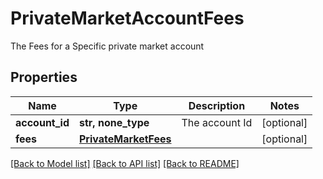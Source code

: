 # PrivateMarketAccountFees

The Fees for a Specific private market account

## Properties
Name | Type | Description | Notes
------------ | ------------- | ------------- | -------------
**account_id** | **str, none_type** | The account Id | [optional] 
**fees** | [**PrivateMarketFees**](PrivateMarketFees.md) |  | [optional] 

[[Back to Model list]](../README.md#documentation-for-models) [[Back to API list]](../README.md#documentation-for-api-endpoints) [[Back to README]](../README.md)


